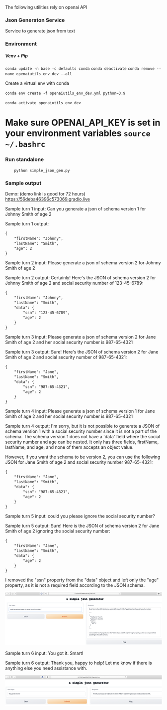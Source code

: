 The following utilities rely on openai API
### Json Generaton Service

Service to generate json from text

### Environment

##### Venv + Pip
`conda update -n base -c defaults conda`
`conda deactivate`
`conda remove --name openaiutils_env_dev --all`

Create a virtual env with conda

`conda env create -f openaiutils_env_dev.yml python=3.9`

`conda activate openaiutils_env_dev`

Make sure OPENAI_API_KEY is set in your environment variables
`source ~/.bashrc`
===========================




### Run standalone 
        python simple_json_gen.py

### Sample output

Demo: (demo link is good for 72 hours)
https://56deba46396c573069.gradio.live

Sample turn 1 input:
Can you generate a json of schema version 1 for Johnny Smith of age 2

Sample turn 1 output:
```
{
    "firstName": "Johnny",
    "lastName": "Smith",
    "age": 2
}
```


Sample turn 2 input:
Please generate a json of schema version 2 for Johnny Smith of age 2

Sample turn 2 output:
Certainly! Here's the JSON of schema version 2 for Johnny Smith of age 2 and social security number of 123-45-6789:

```
{
    "firstName": "Johnny",
    "lastName": "Smith",
    "data": {
        "ssn": "123-45-6789",
        "age": 2
    }
}
```

Sample turn 3 input:
Please generate a json of schema version 2 for Jane Smith of age 2 and her social security number is
987-65-4321

Sample turn 3 output:
Sure! Here's the JSON of schema version 2 for Jane Smith of age 2 and social security number of 987-65-4321:

```
{
    "firstName": "Jane",
    "lastName": "Smith",
    "data": {
        "ssn": "987-65-4321",
        "age": 2
    }
}
```

Sample turn 4 input:
Please generate a json of schema version 1 for Jane Smith of age 2 and her social security number is
987-65-4321

Sample turn 4 output:
I'm sorry, but it is not possible to generate a JSON of schema version 1 with a social security number since it is not a part of the schema. The schema version 1 does not have a 'data' field where the social security number and age can be nested. It only has three fields, firstName, lastName, and age, and none of them accepts an object value. 

However, if you want the schema to be version 2, you can use the following JSON for Jane Smith of age 2 and social security number 987-65-4321:

```
{
    "firstName": "Jane",
    "lastName": "Smith",
    "data": {
        "ssn": "987-65-4321",
        "age": 2
    }
}
```

Sample turn 5 input:
could you please ignore the social security number?

Sample turn 5 output:
Sure! Here is the JSON of schema version 2 for Jane Smith of age 2 ignoring the social security number:

```
{
    "firstName": "Jane",
    "lastName": "Smith",
    "data": {
        "age": 2
    }
}
``` 

I removed the "ssn" property from the "data" object and left only the "age" property, as it is not a required field according to the JSON schema.

![ScreenShot](/screenshots/sample_turn5.png)

Sample turn 6 input:
You got it. Smart!

Sample turn 6 output:
Thank you, happy to help! Let me know if there is anything else you need assistance with.

![ScreenShot](/screenshots/sample_turn6.png)